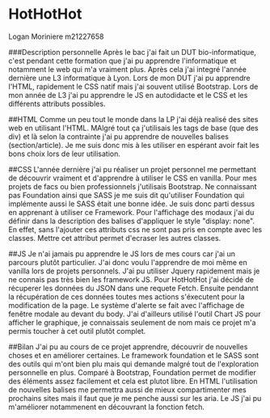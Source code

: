 # HotHotHot
Logan Moriniere
m21227658



###Description personnelle
Après le bac j'ai fait un DUT bio-informatique, c'est pendant cette formation que j'ai pu apprendre l'informatique et notamment le web qui m'a vraiment plus. Après cela j'ai integré l'année dernière une L3 informatique à Lyon. Lors de mon DUT j'ai pu apprendre l'HTML, rapidement le CSS natif mais j'ai souvent utilisé Bootstrap. Lors de mon année de L3 j'ai pu apprendre le JS en autodidacte et le CSS et les différents attributs possibles.

##HTML
Comme un peu tout le monde dans la LP j'ai déjà realisé des sites web en utilisant l'HTML. MAlgré tout ça j'utilisais les tags de base (que des div) et là selon la contrainte j'ai pu apprendre de nouvelles balises (section/article). Je me suis donc mis à les utiliser en espérant avoir fait les bons choix lors de leur utilisation.

##CSS
L'année dernière j'ai pu réaliser un projet personnel me permettant de découvrir vraiment et d'apprendre à utiliser le CSS en vanilla. Pour mes projets de facs ou bien professionnels j'utilisais Bootstrap. Ne connaissant pas Foundation ainsi que SASS je me suis dit qu'utiliser Foundation qui implémente aussi le SASS était une bonne idée. Je suis donc parti dessus en apprenant à utiliser ce Framework.
Pour l'affichage des modaux j'ai du définir dans la description des balises d'appliquer le style "display: none". En effet, sans l'ajouter ces attributs css ne sont pas pris en compte avec les classes. Mettre cet attribut permet d'ecraser les autres classes.

##JS
Je n'ai jamais pu apprendre le JS lors de mes cours car j'ai un parcours plutôt particulier. J'ai donc voulu l'apprendre de moi même en vanilla lors de projets personnels. J'ai pu utiliser Jquery rapidement mais je ne connais pas très bien les framework JS. Pour HotHotHot j'ai décidé de récuperer les données du JSON dans une requete Fetch. Ensuite pendannt la récupération de ces données toutes mes actions s'éxecutent pour la modification de la page. Le système d'alerte se fait avec l'affichage de fenêtre modale au devant du body.
J'ai d'ailleurs utilisé l'outil Chart JS pour afficher le graphique, je connaissais seulement de nom mais ce projet m'a permis toucher à cet outil plutôt complet.



##Bilan
J'ai pu au cours de ce projet apprendre, découvrir de nouvelles choses et en améliorer certaines. Le framework foundation et le SASS sont des outils qui m'ont bien plu mais qui demande malgré tout de l'exploration personnelle en plus. Comparé à Bootstrap, Foundation permet de modifier des éléments assez facilement et cela est plutot libre. En HTML l'utilisation de nouvelles balises me permettra aussi de mieux compartimenter mes prochains sites mais il faut que je me penche aussi sur les aria. Le JS j'ai pu m'améliorer notammenent en découvrant la fonction fetch.
